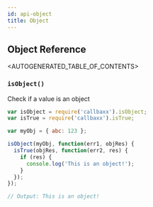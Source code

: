 ```yaml
---
id: api-object
title: Object
---
```

## Object Reference

<AUTOGENERATED_TABLE_OF_CONTENTS>


### `isObject()`

Check if a value is an object

```js
var isObject = require('callbaxx').isObject;
var isTrue = require('callbaxx').isTrue;

var myObj = { abc: 123 };

isObject(myObj, function(err1, objRes) {
  isTrue(objRes, function(err2, res) {
    if (res) {
      console.log('This is an object!');
    }
  });
});

// Output: This is an object!

```
